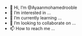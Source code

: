 - 👋 Hi, I’m @Ayaanmohamedrooble
- 👀 I’m interested in ...
- 🌱 I’m currently learning ...
- 💞️ I’m looking to collaborate on ...
- 📫 How to reach me ...

<!---
Ayaanmohamedrooble/Ayaanmohamedrooble is a ✨ special ✨ repository because its `README.md` (this file) appears on your GitHub profile.
You can click the Preview link to take a look at your changes.
--->
